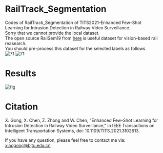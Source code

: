 # RailTrack_Segmentation
Codes of RailTrack_Segmentation of TITS2021-Enhanced Few-Shot Learning for Intrusion Detection in Railway Video Surveillance.<br>
Sorry that we cannot provide the local dataset.<br>
The open source RailSem19 from [here](https://wilddash.cc/) is useful dataset for vision-based rail reasearch.<br>
You should pre-process this dataset for the selected labels as follows<br>
![71](https://user-images.githubusercontent.com/51082421/171318421-07d7e6f2-e110-47bc-ab28-9231ea1034f4.jpg)
![71](https://user-images.githubusercontent.com/51082421/171318458-c960df83-1069-4694-9402-fa1cea924b1a.jpg)

# Results
![fig](https://user-images.githubusercontent.com/51082421/171319540-848f0e2d-21d1-49aa-84a9-ad76305f719d.jpg)

# Citation
X. Gong, X. Chen, Z. Zhong and W. Chen, "Enhanced Few-Shot Learning for Intrusion Detection in Railway Video Surveillance," in IEEE Transactions on Intelligent Transportation Systems, doi: 10.1109/TITS.2021.3102613.

If you have any question, please feel free to contact me via: xiaogong@bjtu.edu.cn
